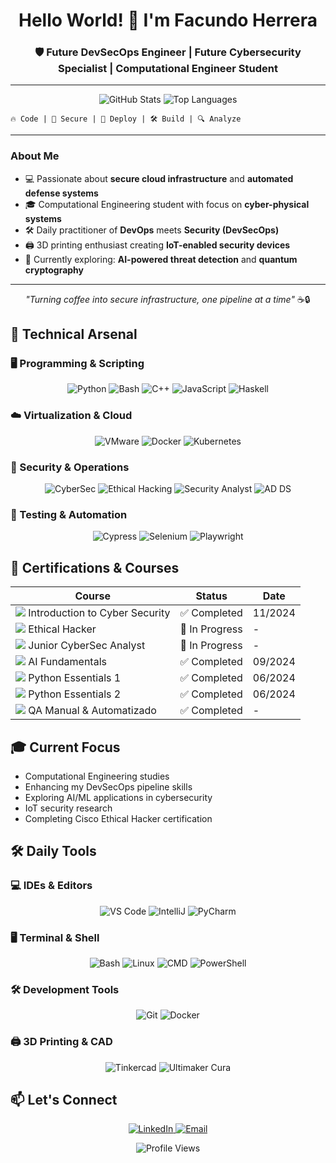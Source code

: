 <div align="center">
  
# Hello World! 👋 I'm Facundo Herrera

### 🛡️ **Future DevSecOps Engineer | Future Cybersecurity Specialist | Computational Engineer Student**
---
</div>
<div align="center">
  <img src="https://github-readme-stats.vercel.app/api?username=FacuHerreraIC&show_icons=true&theme=dark&hide_border=true" alt="GitHub Stats"/>
  <img src="https://github-readme-stats.vercel.app/api/top-langs/?username=FacuHerreraIC&layout=compact&theme=dark&hide_border=true" alt="Top Languages"/>
</div
---

<div align="center">
  
`🔥 Code | 🔐 Secure | 🚀 Deploy | 🛠️ Build | 🔍 Analyze`

</div>

---

### **About Me**
- 💻 Passionate about **secure cloud infrastructure** and **automated defense systems**
- 🎓 Computational Engineering student with focus on **cyber-physical systems**
- 🛠️ Daily practitioner of **DevOps** meets **Security (DevSecOps)**
- 🖨️ 3D printing enthusiast creating **IoT-enabled security devices**
- 🔭 Currently exploring: **AI-powered threat detection** and **quantum cryptography**

---

<div align="center">
  
_"Turning coffee into secure infrastructure, one pipeline at a time"_ ☕🔒

</div>

## 🔧 Technical Arsenal

### 🖥️ Programming & Scripting
<p align="center">
  <img src="https://img.shields.io/badge/Python-3776AB?style=for-the-badge&logo=python&logoColor=white" alt="Python"/>
  <img src="https://img.shields.io/badge/Bash-4EAA25?style=for-the-badge&logo=gnu-bash&logoColor=white" alt="Bash"/>
  <img src="https://img.shields.io/badge/C++-00599C?style=for-the-badge&logo=c%2B%2B&logoColor=white" alt="C++"/>
  <img src="https://img.shields.io/badge/JavaScript-F7DF1E?style=for-the-badge&logo=javascript&logoColor=black" alt="JavaScript"/>
  <img src="https://img.shields.io/badge/Haskell-5D4F85?style=for-the-badge&logo=haskell&logoColor=white" alt="Haskell"/>
</p>

### ☁️ Virtualization & Cloud
<p align="center">
  <img src="https://img.shields.io/badge/VMware-607078?style=for-the-badge&logo=vmware&logoColor=white" alt="VMware"/>
  <img src="https://img.shields.io/badge/Docker-2496ED?style=for-the-badge&logo=docker&logoColor=white" alt="Docker"/>
  <img src="https://img.shields.io/badge/Kubernetes-326CE5?style=for-the-badge&logo=kubernetes&logoColor=white" alt="Kubernetes"/>
</p>

### 🔐 Security & Operations
<p align="center">
  <img src="https://img.shields.io/badge/Cyber_Security-4EAA25?style=for-the-badge&logo=cybersecurity&logoColor=white" alt="CyberSec"/>
  <img src="https://img.shields.io/badge/Ethical_Hacking-FF6B00?style=for-the-badge&logo=keybase&logoColor=white" alt="Ethical Hacking"/>
  <img src="https://img.shields.io/badge/Security_Analyst-0078D7?style=for-the-badge&logo=guardian&logoColor=white" alt="Security Analyst"/>
  <img src="https://img.shields.io/badge/AD_DS-5D5D5D?style=for-the-badge&logo=microsoft&logoColor=white" alt="AD DS"/>
</p>

### 🧪 Testing & Automation
<p align="center">
  <img src="https://img.shields.io/badge/Cypress-17202C?style=for-the-badge&logo=cypress&logoColor=white" alt="Cypress"/>
  <img src="https://img.shields.io/badge/Selenium-43B02A?style=for-the-badge&logo=selenium&logoColor=white" alt="Selenium"/>
  <img src="https://img.shields.io/badge/Playwright-2EAD33?style=for-the-badge&logo=playwright&logoColor=white" alt="Playwright"/>
</p>

## 📜 Certifications & Courses

<div align="center">

| Course | Status | Date |
|--------|--------|------|
| <img src="https://img.shields.io/badge/CISCO-1BA0D7?style=flat-square&logo=cisco&logoColor=white"/> Introduction to Cyber Security | ✅ Completed | 11/2024 |
| <img src="https://img.shields.io/badge/CISCO-1BA0D7?style=flat-square&logo=cisco&logoColor=white"/> Ethical Hacker | 🚧 In Progress | - |
| <img src="https://img.shields.io/badge/CISCO-1BA0D7?style=flat-square&logo=cisco&logoColor=white"/> Junior CyberSec Analyst | 🚧 In Progress | - |
| <img src="https://img.shields.io/badge/IBM-052FAD?style=flat-square&logo=ibm&logoColor=white"/> AI Fundamentals | ✅ Completed | 09/2024 |
| <img src="https://img.shields.io/badge/CISCO-1BA0D7?style=flat-square&logo=cisco&logoColor=white"/> Python Essentials 1 | ✅ Completed | 06/2024 |
| <img src="https://img.shields.io/badge/CISCO-1BA0D7?style=flat-square&logo=cisco&logoColor=white"/> Python Essentials 2 | ✅ Completed | 06/2024 |
| <img src="https://img.shields.io/badge/XAcademy-FF6B00?style=flat-square&logo=academia&logoColor=white"/> QA Manual & Automatizado | ✅ Completed | - |

</div>

## 🎓 Current Focus
- Computational Engineering studies
- Enhancing my DevSecOps pipeline skills
- Exploring AI/ML applications in cybersecurity
- IoT security research
- Completing Cisco Ethical Hacker certification

## 🛠️ Daily Tools

### 💻 IDEs & Editors
<p align="center">
  <img src="https://img.shields.io/badge/VS_Code-007ACC?style=for-the-badge&logo=visual-studio-code&logoColor=white" alt="VS Code"/>
  <img src="https://img.shields.io/badge/IntelliJ_IDEA-000000?style=for-the-badge&logo=intellij-idea&logoColor=white" alt="IntelliJ"/>
  <img src="https://img.shields.io/badge/PyCharm-000000?style=for-the-badge&logo=pycharm&logoColor=white" alt="PyCharm"/>
</p>

### 🖥️ Terminal & Shell
<p align="center">
  <img src="https://img.shields.io/badge/Bash-4EAA25?style=for-the-badge&logo=gnu-bash&logoColor=white" alt="Bash"/>
  <img src="https://img.shields.io/badge/Linux-FCC624?style=for-the-badge&logo=linux&logoColor=black" alt="Linux"/>
  <img src="https://img.shields.io/badge/CMD-4D4D4D?style=for-the-badge&logo=windows-terminal&logoColor=white" alt="CMD"/>
  <img src="https://img.shields.io/badge/PowerShell-5391FE?style=for-the-badge&logo=powershell&logoColor=white" alt="PowerShell"/>
</p>

### 🛠️ Development Tools
<p align="center">
  <img src="https://img.shields.io/badge/Git-F05032?style=for-the-badge&logo=git&logoColor=white" alt="Git"/>
  <img src="https://img.shields.io/badge/Docker-2496ED?style=for-the-badge&logo=docker&logoColor=white" alt="Docker"/>
</p>

### 🖨️ 3D Printing & CAD
<p align="center">
  <img src="https://img.shields.io/badge/Tinkercad-FF6F00?style=for-the-badge&logo=autodesk&logoColor=white" alt="Tinkercad"/>
  <img src="https://img.shields.io/badge/Ultimaker_Cura-00AAFF?style=for-the-badge&logo=ultimaker&logoColor=white" alt="Ultimaker Cura"/>
</p>

## 📫 Let's Connect
<p align="center">
  <a href="https://linkedin.com/in/facuherrerapythondev">
    <img src="https://img.shields.io/badge/LinkedIn-0077B5?style=for-the-badge&logo=linkedin&logoColor=white" alt="LinkedIn"/>
  </a>
  <a href="mailto:facundo.herrera@mi.unc.edu.ar">
    <img src="https://img.shields.io/badge/Email-D14836?style=for-the-badge&logo=gmail&logoColor=white" alt="Email"/>
  </a>
</p>

<div align="center">
  <img src="https://komarev.com/ghpvc/?username=FacuHerreraIC&label=Profile%20views&color=0e75b6&style=flat" alt="Profile Views"/>
</div>
